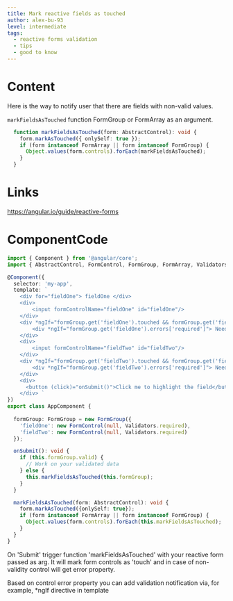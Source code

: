 ```yaml
---
title: Mark reactive fields as touched
author: alex-bu-93
level: intermediate
tags:
  - reactive forms validation
  - tips
  - good to know
---
```


# Content
Here is the way to notify user that there are fields with non-valid values.

`markFieldsAsTouched` function FormGroup or FormArray as an argument. 

```typescript
  function markFieldsAsTouched(form: AbstractControl): void {
    form.markAsTouched({ onlySelf: true });
    if (form instanceof FormArray || form instanceof FormGroup) {
      Object.values(form.controls).forEach(markFieldsAsTouched);
    }
  }
```

# Links

https://angular.io/guide/reactive-forms

# ComponentCode
```typescript
import { Component } from '@angular/core';
import { AbstractControl, FormControl, FormGroup, FormArray, Validators } from '@angular/forms';

@Component({
  selector: 'my-app',
  template: `
    <div for="fieldOne"> fieldOne </div>
    <div>
        <input formControlName="fieldOne" id="fieldOne"/>
    </div>
    <div *ngIf="formGroup.get('fieldOne').touched && formGroup.get('fieldOne').invalid">
        <div *ngIf="formGroup.get('fieldOne').errors['required']"> Need to fill </div>
    </div>
    <div>
        <input formControlName="fieldTwo" id="fieldTwo"/>
    </div>
    <div *ngIf="formGroup.get('fieldTwo').touched && formGroup.get('fieldTwo').invalid">
        <div *ngIf="formGroup.get('fieldTwo').errors['required']"> Need to fill </div>
    </div>
    <div>
      <button (click)="onSubmit()">Click me to highlight the field</button>
    </div> `
})
export class AppComponent {
    
  formGroup: FormGroup = new FormGroup({
    'fieldOne': new FormControl(null, Validators.required),
    'fieldTwo': new FormControl(null, Validators.required)
  });

  onSubmit(): void {
    if (this.formGroup.valid) {
      // Work on your validated data
    } else {
      this.markFieldsAsTouched(this.formGroup);
    }
  }

  markFieldsAsTouched(form: AbstractControl): void {
    form.markAsTouched({onlySelf: true});
    if (form instanceof FormArray || form instanceof FormGroup) {
      Object.values(form.controls).forEach(this.markFieldsAsTouched);
    }
  }
}
```

On 'Submit' trigger function 'markFieldsAsTouched' with your reactive form passed as arg. 
It will mark form controls as 'touch' and in case of non-validity control will get error property.

Based on control error property you can add validation notification via, for example, *ngIf directive in template
